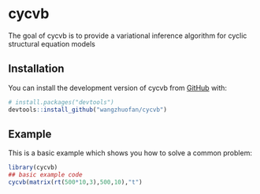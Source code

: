 
# cycvb

<!-- badges: start -->
<!-- badges: end -->

The goal of cycvb is to provide a variational inference algorithm for cyclic structural equation models

## Installation

You can install the development version of cycvb from [GitHub](https://github.com/) with:

``` r
# install.packages("devtools")
devtools::install_github("wangzhuofan/cycvb")
```

## Example

This is a basic example which shows you how to solve a common problem:

``` r
library(cycvb)
## basic example code
cycvb(matrix(rt(500*10,3),500,10),"t")
```

